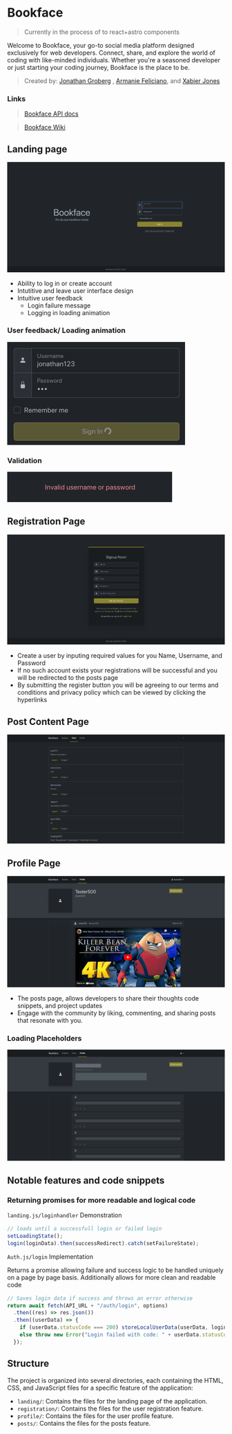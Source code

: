# Bookface

> Currently in the process of to react+astro components

Welcome to Bookface, your go-to social media platform designed exclusively for web developers. Connect, share, and explore the world of coding with like-minded individuals. Whether you're a seasoned developer or just starting your coding journey, Bookface is the place to be.

> Created by: [Jonathan Groberg](https://github.com/joncgroberg)
> , [Armanie Feliciano](https://github.com/MrRobut98), and [Xabier Jones](https://github.com/l3tsgititzay)

### Links

> [Bookface API docs](http://microbloglite.us-east-2.elasticbeanstalk.com/docs/)

> [Bookface Wiki](https://github.com/JonCGroberg/microbloglite-capstone-starter/wiki/)

## Landing page

![terms](./screen-captures/landing&login.png)

- Ability to log in or create account
- Intutitive and leave user interface design
- Intuitive user feedback
  - Login failure message
  - Logging in loading animation

### User feedback/ Loading animation

![loadingAnimation](screen-captures/loading%20animation.gif)

### Validation

![valiation](./screen-captures/validation.png)

## Registration Page

![registrationScreenshot](./screen-captures/register.png)

- Create a user by inputing required values for you Name, Username, and Password
- If no such account exists your registrations will be successful and you will be redirected to the posts page
- By submitting the register button you will be agreeing to our terms and conditions and privacy policy which can be viewed by clicking the hyperlinks

## Post Content Page

![postScreenshot](/screen-captures/feed.png)

## Profile Page

![profileScreenshot](/screen-captures/profile.png)

- The posts page, allows developers to share their thoughts code snippets, and project updates
- Engage with the community by liking, commenting, and sharing posts that resonate with you.

### Loading Placeholders

![loadingProfile](./screen-captures/placeholders.png)

## Notable features and code snippets

### Returning promises for more readable and logical code

 `landing.js/loginhandler` Demonstration


```javascript
// loads until a successfull login or failed login
setLoadingState();
login(loginData).then(successRedirect).catch(setFailureState);
```
`Auth.js/login` Implementation

Returns a promise allowing failure and success logic to be handled uniquely on a page by page basis. Additionally allows for more clean and readable code


```javascript
// Saves login data if success and throws an error otherwise
return await fetch(API_URL + "/auth/login", options)
  .then((res) => res.json())
  .then((userData) => {
    if (userData.statusCode === 200) storeLocalUserData(userData, loginData);
    else throw new Error("Login failed with code: " + userData.statusCode);
  });
```

## Structure

The project is organized into several directories, each containing the HTML, CSS, and JavaScript files for a specific feature of the application:

- `landing/`: Contains the files for the landing page of the application.
- `registration/`: Contains the files for the user registration feature.
- `profile/`: Contains the files for the user profile feature.
- `posts/`: Contains the files for the posts feature.
